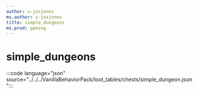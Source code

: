 ```yaml
---
author: v-josjones
ms.author: v-josjones
title: simple_dungeons
ms.prod: gaming
---
```


# simple_dungeons

:::code language="json" source="../../../VanillaBehaviorPack/loot_tables/chests/simple_dungeon.json":::